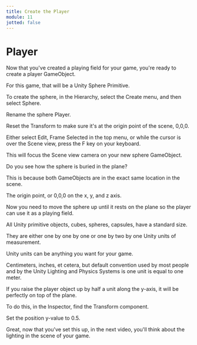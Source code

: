 ```yaml
---
title: Create the Player
module: 11
jotted: false
---
```


# Player

Now that you've created a playing field for your game, you're ready to create a player GameObject. 

For this game, that will be a Unity Sphere Primitive. 

To create the sphere, in the Hierarchy, select the Create menu, and then select Sphere. 

Rename the sphere Player. 

Reset the Transform to make sure it's at the origin point of the scene, 0,0,0. 

Either select Edit, Frame Selected in the top menu, or while the cursor is over the Scene view, press the F key on your keyboard. 

This will focus the Scene view camera on your new sphere GameObject. 

Do you see how the sphere is buried in the plane? 

This is because both GameObjects are in the exact same location in the scene. 

The origin point, or 0,0,0 on the x, y, and z axis. 

Now you need to move the sphere up until it rests on the plane so the player can use it as a playing field. 

All Unity primitive objects, cubes, spheres, capsules, have a standard size. 

They are either one by one by one or one by two by one Unity units of measurement. 

Unity units can be anything you want for your game. 

Centimeters, inches, et cetera, but default convention used by most people and by the Unity Lighting and Physics Systems is one unit is equal to one meter. 

If you raise the player object up by half a unit along the y-axis, it will be perfectly on top of the plane. 

To do this, in the Inspector, find the Transform component. 

Set the position y-value to 0.5. 

Great, now that you've set this up, in the next video, you'll think about the lighting in the scene of your game.